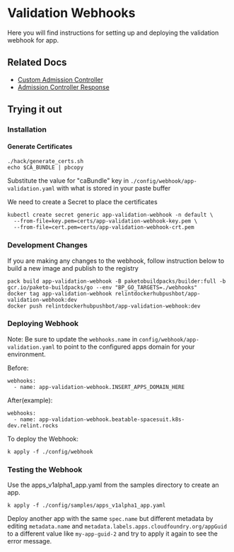 # Validation Webhooks

Here you will find instructions for setting up and deploying the validation webhook for app.

## Related Docs
* [Custom Admission Controller](https://docs.giantswarm.io/advanced/custom-admission-controller/)
* [Admission Controller Response](https://kubernetes.io/docs/reference/access-authn-authz/extensible-admission-controllers/#response)

## Trying it out

### Installation
#### Generate Certificates
```
./hack/generate_certs.sh
echo $CA_BUNDLE | pbcopy
```

Substitute the value for "caBundle" key in `./config/webhook/app-validation.yaml`
with what is stored in your paste buffer


We need to create a Secret to place the certificates

```
kubectl create secret generic app-validation-webhook -n default \
  --from-file=key.pem=certs/app-validation-webhook-key.pem \
  --from-file=cert.pem=certs/app-validation-webhook-crt.pem
```

### Development Changes
If you are making any changes to the webhook, follow instruction below to build a new image and publish to the registry

```
pack build app-validation-webhook -B paketobuildpacks/builder:full -b gcr.io/paketo-buildpacks/go --env "BP_GO_TARGETS=./webhooks"
docker tag app-validation-webhook relintdockerhubpushbot/app-validation-webhook:dev
docker push relintdockerhubpushbot/app-validation-webhook:dev
```

### Deploying Webhook

Note: Be sure to update the `webhooks.name` in `config/webhook/app-validation.yaml` to point to the configured apps domain for your environment. 

Before:
```
webhooks:
  - name: app-validation-webhook.INSERT_APPS_DOMAIN_HERE
```
After(example):
```
webhooks:
  - name: app-validation-webhook.beatable-spacesuit.k8s-dev.relint.rocks
```

To deploy the Webhook:

```
k apply -f ./config/webhook
```


### Testing the Webhook

Use the apps_v1alpha1_app.yaml from the samples directory to create an app.

```
k apply -f ./config/samples/apps_v1alpha1_app.yaml
```

Deploy another app with the same `spec.name` but different metadata by editing `metadata.name` and `metadata.labels.apps.cloudfoundry.org/appGuid` to a different value like `my-app-guid-2` and try to apply it again to see the error message.